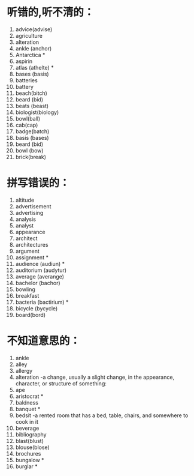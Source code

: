 # 听错的,听不清的：
1. advice(advise)
1. agriculture
1. alteration
1. ankle (anchor)
1. Antarctica *
1. aspirin
1. atlas (athelte) * 
1. bases (basis)
1. batteries
1. battery
1. beach(bitch)
1. beard (bid)
1. beats (beast)
1. biologist(biology)
1. bowl(ball)
1. cab(cap)
1. badge(batch)
1. basis (bases)
1. beard (bid)
1. bowl (bow)
1. brick(break)



# 拼写错误的：
1. altitude 
1. advertisement
1. advertising
1. analysis
1. analyst
1. appearance
1. architect
1. architectures
1. argument
1. assignment * 
1. audience (audiun) * 
1. auditorium (audytur)
1. average (averange)
1. bachelor (bachor)
1. bowling
1. breakfast
1. bacteria (bactirium) * 
1. bicycle (bycycle)
1. board(bord)


# 不知道意思的：
1. ankle
1. alley
1. allergy
1. alteration -a change, usually a slight change, in the appearance, character, or structure of something:
1. ape
1. aristocrat *
1. baldness
1. banquet *
1. bedsit -a rented room that has a bed, table, chairs, and somewhere to cook in it
1. beverage
1. bibliography
1. blast(blust)
1. blouse(blose)
1. brochures
1. bungalow *
1. burglar *
